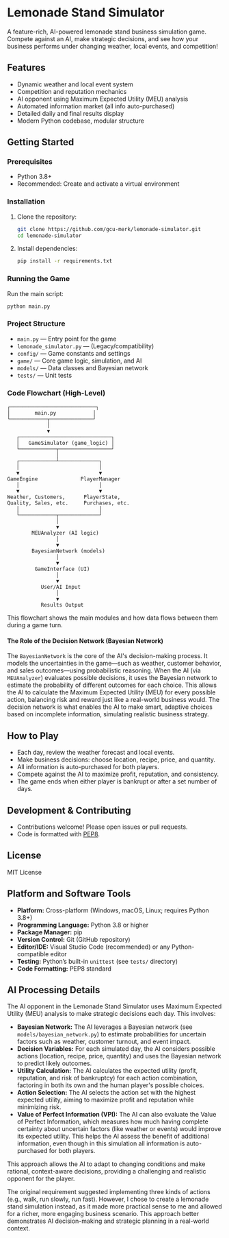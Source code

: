 # Lemonade Stand Simulator

A feature-rich, AI-powered lemonade stand business simulation game. Compete against an AI, make strategic decisions, and see how your business performs under changing weather, local events, and competition!

## Features
- Dynamic weather and local event system
- Competition and reputation mechanics
- AI opponent using Maximum Expected Utility (MEU) analysis
- Automated information market (all info auto-purchased)
- Detailed daily and final results display
- Modern Python codebase, modular structure

## Getting Started

### Prerequisites
- Python 3.8+
- Recommended: Create and activate a virtual environment

### Installation
1. Clone the repository:
   ```sh
   git clone https://github.com/gcu-merk/lemonade-simulator.git
   cd lemonade-simulator
   ```
2. Install dependencies:
   ```sh
   pip install -r requirements.txt
   ```

### Running the Game
Run the main script:
```sh
python main.py
```


### Project Structure
- `main.py` — Entry point for the game
- `lemonade_simulator.py` — (Legacy/compatibility)
- `config/` — Game constants and settings
- `game/` — Core game logic, simulation, and AI
- `models/` — Data classes and Bayesian network
- `tests/` — Unit tests

### Code Flowchart (High-Level)

```
┌────────────────────────────┐
│        main.py            │
└────────────┬──────────────┘
             │
             ▼
   ┌──────────────────────────────┐
   │   GameSimulator (game_logic) │
   └────────────┬─────────────────┘
                │
   ┌────────────┴─────────────┐
   │                          │
   ▼                          ▼
GameEngine              PlayerManager
   │                          │
   ▼                          ▼
Weather, Customers,      PlayerState,
Quality, Sales, etc.     Purchases, etc.
   │                          │
   └────────────┬─────────────┘
                │
                ▼
        MEUAnalyzer (AI logic)
                │
                ▼
        BayesianNetwork (models)
                │
                ▼
         GameInterface (UI)
                │
                ▼
           User/AI Input
                │
                ▼
           Results Output
```


This flowchart shows the main modules and how data flows between them during a game turn.

#### The Role of the Decision Network (Bayesian Network)

The `BayesianNetwork` is the core of the AI's decision-making process. It models the uncertainties in the game—such as weather, customer behavior, and sales outcomes—using probabilistic reasoning. When the AI (via `MEUAnalyzer`) evaluates possible decisions, it uses the Bayesian network to estimate the probability of different outcomes for each choice. This allows the AI to calculate the Maximum Expected Utility (MEU) for every possible action, balancing risk and reward just like a real-world business would. The decision network is what enables the AI to make smart, adaptive choices based on incomplete information, simulating realistic business strategy.

## How to Play
- Each day, review the weather forecast and local events.
- Make business decisions: choose location, recipe, price, and quantity.
- All information is auto-purchased for both players.
- Compete against the AI to maximize profit, reputation, and consistency.
- The game ends when either player is bankrupt or after a set number of days.

## Development & Contributing
- Contributions welcome! Please open issues or pull requests.
- Code is formatted with [PEP8](https://www.python.org/dev/peps/pep-0008/).

## License
MIT License


## Platform and Software Tools
- **Platform:** Cross-platform (Windows, macOS, Linux; requires Python 3.8+)
- **Programming Language:** Python 3.8 or higher
- **Package Manager:** pip
- **Version Control:** Git (GitHub repository)
- **Editor/IDE:** Visual Studio Code (recommended) or any Python-compatible editor
- **Testing:** Python’s built-in `unittest` (see `tests/` directory)
- **Code Formatting:** PEP8 standard

## AI Processing Details
The AI opponent in the Lemonade Stand Simulator uses Maximum Expected Utility (MEU) analysis to make strategic decisions each day. This involves:

- **Bayesian Network:** The AI leverages a Bayesian network (see `models/bayesian_network.py`) to estimate probabilities for uncertain factors such as weather, customer turnout, and event impact.
- **Decision Variables:** For each simulated day, the AI considers possible actions (location, recipe, price, quantity) and uses the Bayesian network to predict likely outcomes.
- **Utility Calculation:** The AI calculates the expected utility (profit, reputation, and risk of bankruptcy) for each action combination, factoring in both its own and the human player's possible choices.
- **Action Selection:** The AI selects the action set with the highest expected utility, aiming to maximize profit and reputation while minimizing risk.
- **Value of Perfect Information (VPI):** The AI can also evaluate the Value of Perfect Information, which measures how much having complete certainty about uncertain factors (like weather or events) would improve its expected utility. This helps the AI assess the benefit of additional information, even though in this simulation all information is auto-purchased for both players.

This approach allows the AI to adapt to changing conditions and make rational, context-aware decisions, providing a challenging and realistic opponent for the player.

The original requirement suggested implementing three kinds of actions (e.g., walk, run slowly, run fast). However, I chose to create a lemonade stand simulation instead, as it made more practical sense to me and allowed for a richer, more engaging business scenario. This approach better demonstrates AI decision-making and strategic planning in a real-world context.
